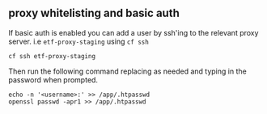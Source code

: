 ## proxy whitelisting and basic auth

If basic auth is enabled you can add a user by ssh'ing to the relevant proxy server. i.e `etf-proxy-staging` using `cf ssh`

```
cf ssh etf-proxy-staging
```

Then run the following command replacing <username> as needed and typing in the password when prompted.

```
echo -n '<username>:' >> /app/.htpasswd
openssl passwd -apr1 >> /app/.htpasswd
```